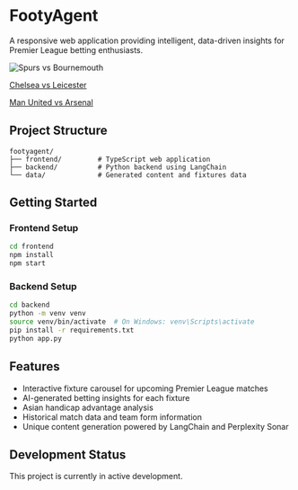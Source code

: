 # FootyAgent

A responsive web application providing intelligent, data-driven insights for Premier League betting enthusiasts.

![Spurs vs Bournemouth](images/spurs_vs_bournemouth.png)

[Chelsea vs Leicester](images/chelsea_vs_leicester.png)

[Man United vs Arsenal](images/manu_vs_arsenal.png)

## Project Structure

```
footyagent/
├── frontend/         # TypeScript web application
├── backend/          # Python backend using LangChain
└── data/             # Generated content and fixtures data
```

## Getting Started

### Frontend Setup

```bash
cd frontend
npm install
npm start
```

### Backend Setup

```bash
cd backend
python -m venv venv
source venv/bin/activate  # On Windows: venv\Scripts\activate
pip install -r requirements.txt
python app.py
```

## Features

- Interactive fixture carousel for upcoming Premier League matches
- AI-generated betting insights for each fixture
- Asian handicap advantage analysis
- Historical match data and team form information
- Unique content generation powered by LangChain and Perplexity Sonar

## Development Status

This project is currently in active development.

